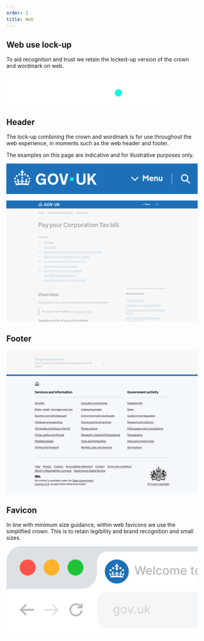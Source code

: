```yaml
---
order: 2
title: Web
---
```


## Web use lock-up

To aid recognition and trust we retain the locked-up version of the crown and wordmark on web.

![](../logo-elements/lockup.svg)

<!--
TODO:
- shouldn't be referencing file in other folder
- it's probably not the correct file either
-->

## Header

The lock-up combining the crown and wordmark is for use throughout the web experience, in moments such as the web header and footer.

The examples on this page are indicative and for illustrative purposes only.

![Screenshot showing web header on mobile.](./web-header.png)

![Screenshot showing web header on desktop.](./web-header-example.png)

## Footer

<!-- TODO: There is no text in the PDF but should have something here -->

![Screenshot showing web footer on desktop.s](./web-footer-example.png)

## Favicon

In line with minimum size guidance, within web favicons we use the simplified crown. This is to retain legibility and brand recognition and small sizes.

![Mockup showing the favicon in a browser tab.](./favicon.png)
